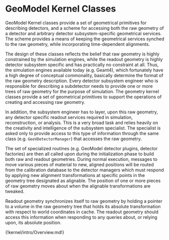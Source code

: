 # GeoModel Kernel Classes

GeoModel Kernel classes provide a set of geometrical primitives for describing detectors, and a scheme for accessing both the raw geometry of a detector and arbitrary detector subsystem-specific geometrical services.  The scheme provides a means of keeping the geometrical services synched to the raw geometry, while incorporating time-dependent alignments.

The design of these classes reflects the belief that raw geometry is highly constrained by the simulation engines, while the readout geometry is highly detector subsystem specific and has practically no constraint at all. Thus, the simulation engines available today (e.g. Geant4), which fortunately have a high degree of conceptual commonality, basically determine the format of the raw geometry description. Every detector subsystem engineer who is responsible for describing a subdetector needs to provide one or more trees of raw geometry for the purpose of simulation. The geometry kernel classes provide a set of geometrical primitives to support the operations of creating and accessing raw geometry.

In addition, the subsystem engineer has to layer, upon this raw geometry, any detector specific readout services required in simulation, reconstruction, or analysis. This is a very broad task and relies heavily on the creativity and intelligence of the subsystem specialist. The specialist is asked only to provide access to this type of information through the same class (e.g. `GeoVDetectorManager`) that accesses the raw geometry.

The set of specialized routines (e.g. GeoModel detector plugins, detector factories) are then all called upon during the initialization phase to build both raw and readout geometries. During normal execution, messages to move various pieces of material to new, aligned positions will be routed from the calibration database to the detector managers which must respond by applying new alignment transformations at specific points in the geometry tree designated as alignable. The position of one or more pieces of raw geometry moves about when the alignable transformations are tweaked.

Readout geometry synchronizes itself to raw geometry by holding a pointer to a volume in the raw geometry tree that holds its absolute transformation with respect to world coordinates in cache. The readout geometry should access this information when responding to any queries about, or relying upon, its absolute position.

{!kernel/intro/Overview.md!}